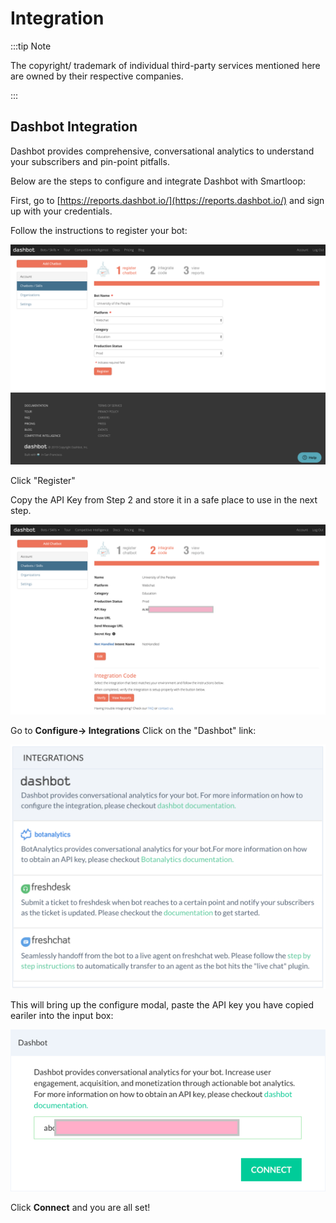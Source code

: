 # Integration

:::tip Note

The copyright/ trademark of individual third-party services mentioned here are owned by their respective companies.

:::

## Dashbot Integration

Dashbot provides comprehensive, conversational analytics to understand your subscribers and pin-point pitfalls. 

Below are the steps to configure and integrate Dashbot with Smartloop:

First,  go to [https://reports.dashbot.io/](https://reports.dashbot.io/) and sign up with your credentials.

Follow the instructions to register your bot:

![](./images/dashbot/step1.png)

Click "Register"

Copy the API Key from Step 2 and store it in a safe place to use in the next step.

![](./images/dashbot/step2.png)


Go to  **Configure-> Integrations**  Click on the "Dashbot" link:

![](./images/dashbot/config.png)


This will bring up the configure modal, paste the API key you have copied eariler into the input box:

![](./images/dashbot/config-modal.png)

Click **Connect** and you are all set!

